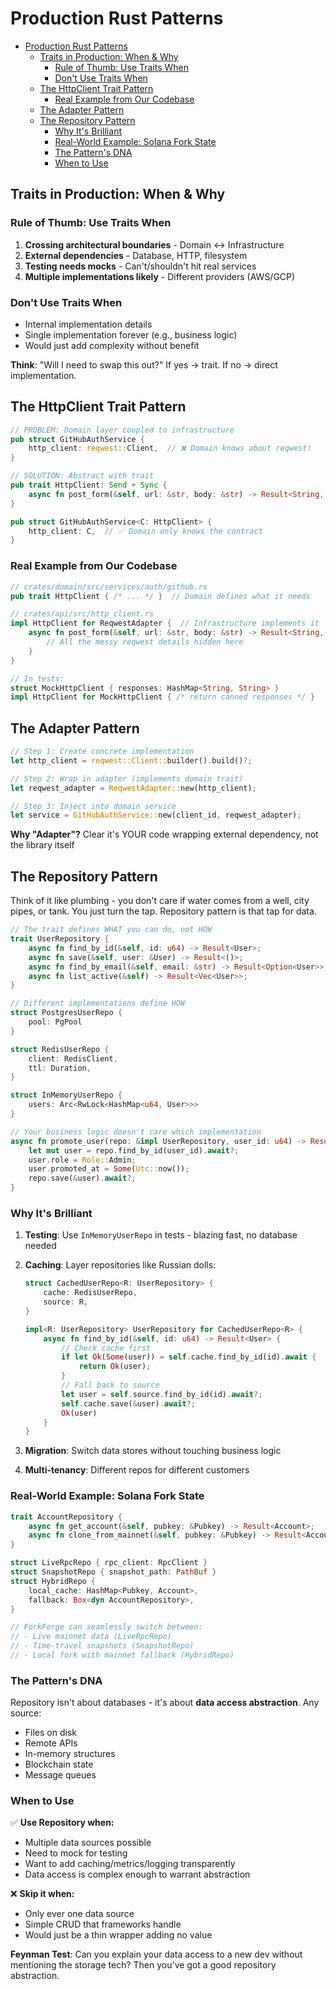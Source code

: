 # Production Rust Patterns

<!--toc:start-->
- [Production Rust Patterns](#production-rust-patterns)
  - [Traits in Production: When & Why](#traits-in-production-when-why)
    - [Rule of Thumb: Use Traits When](#rule-of-thumb-use-traits-when)
    - [Don't Use Traits When](#dont-use-traits-when)
  - [The HttpClient Trait Pattern](#the-httpclient-trait-pattern)
    - [Real Example from Our Codebase](#real-example-from-our-codebase)
  - [The Adapter Pattern](#the-adapter-pattern)
  - [The Repository Pattern](#the-repository-pattern)
    - [Why It's Brilliant](#why-its-brilliant)
    - [Real-World Example: Solana Fork State](#real-world-example-solana-fork-state)
    - [The Pattern's DNA](#the-patterns-dna)
    - [When to Use](#when-to-use)
<!--toc:end-->

## Traits in Production: When & Why

### Rule of Thumb: Use Traits When

1. **Crossing architectural boundaries** - Domain ↔ Infrastructure
2. **External dependencies** - Database, HTTP, filesystem
3. **Testing needs mocks** - Can't/shouldn't hit real services
4. **Multiple implementations likely** - Different providers (AWS/GCP)

### Don't Use Traits When

- Internal implementation details
- Single implementation forever (e.g., business logic)
- Would just add complexity without benefit

**Think**: "Will I need to swap this out?" If yes → trait. If no → direct implementation.

## The HttpClient Trait Pattern

```rust
// PROBLEM: Domain layer coupled to infrastructure
pub struct GitHubAuthService {
    http_client: reqwest::Client,  // ❌ Domain knows about reqwest!
}

// SOLUTION: Abstract with trait
pub trait HttpClient: Send + Sync {
    async fn post_form(&self, url: &str, body: &str) -> Result<String, DomainError>;
}

pub struct GitHubAuthService<C: HttpClient> {
    http_client: C,  // ✅ Domain only knows the contract
}
```

### Real Example from Our Codebase

```rust
// crates/domain/src/services/auth/github.rs
pub trait HttpClient { /* ... */ }  // Domain defines what it needs

// crates/api/src/http_client.rs
impl HttpClient for ReqwestAdapter {  // Infrastructure implements it
    async fn post_form(&self, url: &str, body: &str) -> Result<String, DomainError> {
        // All the messy reqwest details hidden here
    }
}

// In tests:
struct MockHttpClient { responses: HashMap<String, String> }
impl HttpClient for MockHttpClient { /* return canned responses */ }
```

## The Adapter Pattern

```rust
// Step 1: Create concrete implementation
let http_client = reqwest::Client::builder().build()?;

// Step 2: Wrap in adapter (implements domain trait)
let reqwest_adapter = ReqwestAdapter::new(http_client);

// Step 3: Inject into domain service
let service = GitHubAuthService::new(client_id, reqwest_adapter);
```

**Why "Adapter"?** Clear it's YOUR code wrapping external dependency, not the library itself

## The Repository Pattern

Think of it like plumbing - you don't care if water comes from a well, city pipes, or tank. You just turn the tap. Repository pattern is that tap for data.

```rust
// The trait defines WHAT you can do, not HOW
trait UserRepository {
    async fn find_by_id(&self, id: u64) -> Result<User>;
    async fn save(&self, user: &User) -> Result<()>;
    async fn find_by_email(&self, email: &str) -> Result<Option<User>>;
    async fn list_active(&self) -> Result<Vec<User>>;
}

// Different implementations define HOW
struct PostgresUserRepo { 
    pool: PgPool 
}

struct RedisUserRepo { 
    client: RedisClient,
    ttl: Duration,
}

struct InMemoryUserRepo { 
    users: Arc<RwLock<HashMap<u64, User>>> 
}

// Your business logic doesn't care which implementation
async fn promote_user(repo: &impl UserRepository, user_id: u64) -> Result<()> {
    let mut user = repo.find_by_id(user_id).await?;
    user.role = Role::Admin;
    user.promoted_at = Some(Utc::now());
    repo.save(&user).await?;
}
```

### Why It's Brilliant

1. **Testing**: Use `InMemoryUserRepo` in tests - blazing fast, no database needed
2. **Caching**: Layer repositories like Russian dolls:

   ```rust
   struct CachedUserRepo<R: UserRepository> {
       cache: RedisUserRepo,
       source: R,
   }
   
   impl<R: UserRepository> UserRepository for CachedUserRepo<R> {
       async fn find_by_id(&self, id: u64) -> Result<User> {
           // Check cache first
           if let Ok(Some(user)) = self.cache.find_by_id(id).await {
               return Ok(user);
           }
           // Fall back to source
           let user = self.source.find_by_id(id).await?;
           self.cache.save(&user).await?;
           Ok(user)
       }
   }
   ```

3. **Migration**: Switch data stores without touching business logic
4. **Multi-tenancy**: Different repos for different customers

### Real-World Example: Solana Fork State

```rust
trait AccountRepository {
    async fn get_account(&self, pubkey: &Pubkey) -> Result<Account>;
    async fn clone_from_mainnet(&self, pubkey: &Pubkey) -> Result<Account>;
}

struct LiveRpcRepo { rpc_client: RpcClient }
struct SnapshotRepo { snapshot_path: PathBuf }
struct HybridRepo { 
    local_cache: HashMap<Pubkey, Account>,
    fallback: Box<dyn AccountRepository>,
}

// ForkForge can seamlessly switch between:
// - Live mainnet data (LiveRpcRepo)
// - Time-travel snapshots (SnapshotRepo)  
// - Local fork with mainnet fallback (HybridRepo)
```

### The Pattern's DNA

Repository isn't about databases - it's about **data access abstraction**. Any source:

- Files on disk
- Remote APIs
- In-memory structures
- Blockchain state
- Message queues

### When to Use

✅ **Use Repository when:**

- Multiple data sources possible
- Need to mock for testing
- Want to add caching/metrics/logging transparently
- Data access is complex enough to warrant abstraction

❌ **Skip it when:**

- Only ever one data source
- Simple CRUD that frameworks handle
- Would just be a thin wrapper adding no value

**Feynman Test**: Can you explain your data access to a new dev without mentioning the storage tech? Then you've got a good repository abstraction.

